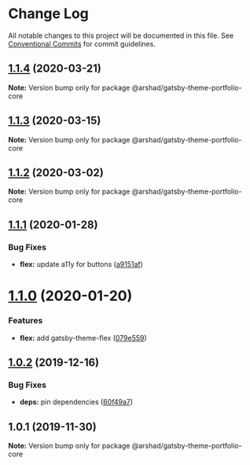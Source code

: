 # Change Log

All notable changes to this project will be documented in this file.
See [Conventional Commits](https://conventionalcommits.org) for commit guidelines.

## [1.1.4](https://github.com/arshad/gatsby-themes/compare/@arshad/gatsby-theme-portfolio-core@1.1.3...@arshad/gatsby-theme-portfolio-core@1.1.4) (2020-03-21)

**Note:** Version bump only for package @arshad/gatsby-theme-portfolio-core





## [1.1.3](https://github.com/arshad/gatsby-themes/compare/@arshad/gatsby-theme-portfolio-core@1.1.2...@arshad/gatsby-theme-portfolio-core@1.1.3) (2020-03-15)

**Note:** Version bump only for package @arshad/gatsby-theme-portfolio-core





## [1.1.2](https://github.com/arshad/gatsby-themes/compare/@arshad/gatsby-theme-portfolio-core@1.1.1...@arshad/gatsby-theme-portfolio-core@1.1.2) (2020-03-02)

**Note:** Version bump only for package @arshad/gatsby-theme-portfolio-core





## [1.1.1](https://github.com/arshad/gatsby-themes/compare/@arshad/gatsby-theme-portfolio-core@1.1.0...@arshad/gatsby-theme-portfolio-core@1.1.1) (2020-01-28)


### Bug Fixes

* **flex:** update a11y for buttons ([a9151af](https://github.com/arshad/gatsby-themes/commit/a9151af381466e5f5cc7cff14a8a08bb752235ca))





# [1.1.0](https://github.com/arshad/gatsby-themes/compare/@arshad/gatsby-theme-portfolio-core@1.0.2...@arshad/gatsby-theme-portfolio-core@1.1.0) (2020-01-20)

### Features

- **flex:** add gatsby-theme-flex ([079e559](https://github.com/arshad/gatsby-themes/commit/079e55914791f735cbbfe492dd6bb0b3d9ac12ad))

## [1.0.2](https://github.com/arshad/gatsby-themes/compare/@arshad/gatsby-theme-portfolio-core@1.0.1...@arshad/gatsby-theme-portfolio-core@1.0.2) (2019-12-16)

### Bug Fixes

- **deps:** pin dependencies ([60f49a7](https://github.com/arshad/gatsby-themes/commit/60f49a749a42f983312a0c6f5f4c8700102dda09))

## 1.0.1 (2019-11-30)

**Note:** Version bump only for package @arshad/gatsby-theme-portfolio-core

